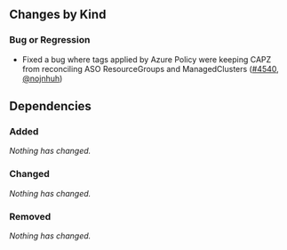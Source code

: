 ## Changes by Kind

### Bug or Regression

- Fixed a bug where tags applied by Azure Policy were keeping CAPZ from reconciling ASO ResourceGroups and ManagedClusters ([#4540](https://github.com/kubernetes-sigs/cluster-api-provider-azure/pull/4540), [@nojnhuh](https://github.com/nojnhuh))

## Dependencies

### Added
_Nothing has changed._

### Changed
_Nothing has changed._

### Removed
_Nothing has changed._
